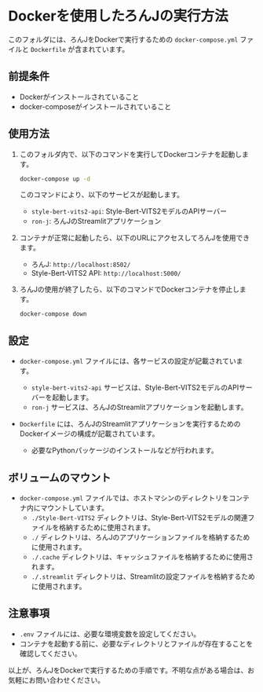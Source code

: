 # Dockerを使用したろんJの実行方法

このフォルダには、ろんJをDockerで実行するための `docker-compose.yml` ファイルと `Dockerfile` が含まれています。

## 前提条件

- Dockerがインストールされていること
- docker-composeがインストールされていること

## 使用方法

1. このフォルダ内で、以下のコマンドを実行してDockerコンテナを起動します。

   ```bash
   docker-compose up -d
   ```

   このコマンドにより、以下のサービスが起動します。
   - `style-bert-vits2-api`: Style-Bert-VITS2モデルのAPIサーバー
   - `ron-j`: ろんJのStreamlitアプリケーション

2. コンテナが正常に起動したら、以下のURLにアクセスしてろんJを使用できます。

   - ろんJ: `http://localhost:8502/`
   - Style-Bert-VITS2 API: `http://localhost:5000/`

3. ろんJの使用が終了したら、以下のコマンドでDockerコンテナを停止します。

   ```bash
   docker-compose down
   ```

## 設定

- `docker-compose.yml` ファイルには、各サービスの設定が記載されています。
  - `style-bert-vits2-api` サービスは、Style-Bert-VITS2モデルのAPIサーバーを起動します。
  - `ron-j` サービスは、ろんJのStreamlitアプリケーションを起動します。

- `Dockerfile` には、ろんJのStreamlitアプリケーションを実行するためのDockerイメージの構成が記載されています。
  - 必要なPythonパッケージのインストールなどが行われます。

## ボリュームのマウント

- `docker-compose.yml` ファイルでは、ホストマシンのディレクトリをコンテナ内にマウントしています。
  - `./Style-Bert-VITS2` ディレクトリは、Style-Bert-VITS2モデルの関連ファイルを格納するために使用されます。
  - `./` ディレクトリは、ろんJのアプリケーションファイルを格納するために使用されます。
  - `./.cache` ディレクトリは、キャッシュファイルを格納するために使用されます。
  - `./.streamlit` ディレクトリは、Streamlitの設定ファイルを格納するために使用されます。

## 注意事項

- `.env` ファイルには、必要な環境変数を設定してください。
- コンテナを起動する前に、必要なディレクトリとファイルが存在することを確認してください。

以上が、ろんJをDockerで実行するための手順です。不明な点がある場合は、お気軽にお問い合わせください。
